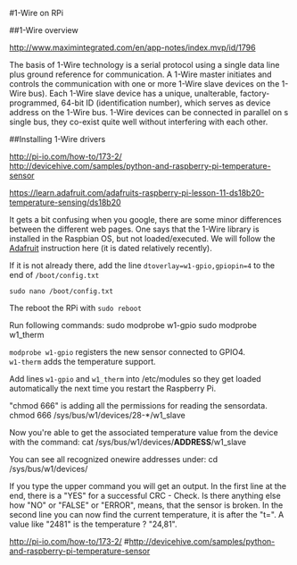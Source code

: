 #1-Wire on RPi

##1-Wire overview

<http://www.maximintegrated.com/en/app-notes/index.mvp/id/1796>

The basis of 1-Wire technology is a serial protocol using a single data line plus ground reference for communication. A 1-Wire master initiates and controls the communication with one or more 1-Wire slave devices on the 1-Wire bus). Each 1-Wire slave device has a unique, unalterable, factory-programmed, 64-bit ID (identification number), which serves as device address on the 1-Wire bus. 1-Wire devices can be connected in parallel on s single bus, they co-exist quite well without interfering with each other.

##Installing 1-Wire drivers

<http://pi-io.com/how-to/173-2/>  
<http://devicehive.com/samples/python-and-raspberry-pi-temperature-sensor>

<https://learn.adafruit.com/adafruits-raspberry-pi-lesson-11-ds18b20-temperature-sensing/ds18b20>

It gets a bit confusing when you google, there are some minor differences between the different web pages.
One says that the 1-Wire library is installed in the Raspbian OS,  but not loaded/executed.  We will follow the [Adafruit](https://learn.adafruit.com/adafruits-raspberry-pi-lesson-11-ds18b20-temperature-sensing/ds18b20) instruction here (it is dated relatively recently).

If it is not already there, add the line `dtoverlay=w1-gpio,gpiopin=4` to the end of `/boot/config.txt`

    sudo nano /boot/config.txt

The reboot the RPi with `sudo reboot`



Run following commands:
    sudo modprobe w1-gpio
    sudo modprobe w1_therm
  
`modprobe w1-gpio` registers the new sensor connected to GPIO4.   
`w1-therm` adds the temperature support.   

Add lines `w1-gpio` and `w1_therm` into /etc/modules so they get loaded 
automatically the next time you restart the Raspberry Pi.

"chmod 666" is adding all the permissions for reading the sensordata.
    chmod 666 /sys/bus/w1/devices/28-*/w1_slave

Now you're able to get the associated temperature value from the device with the command:
    cat /sys/bus/w1/devices/**__ADDRESS__**/w1_slave

You can see all recognized onewire addresses under:
    cd /sys/bus/w1/devices/

If you type the upper command you will get an output.
In the first line at the end, there is a "YES" for a successful CRC - Check.
Is there anything else how "NO" or "FALSE" or "ERROR",
means, that the sensor is broken.
In the second line you can now find the current temperature,
it is after the "t=".
A value like "2481" is the temperature ? "24,81".




http://pi-io.com/how-to/173-2/
#http://devicehive.com/samples/python-and-raspberry-pi-temperature-sensor

